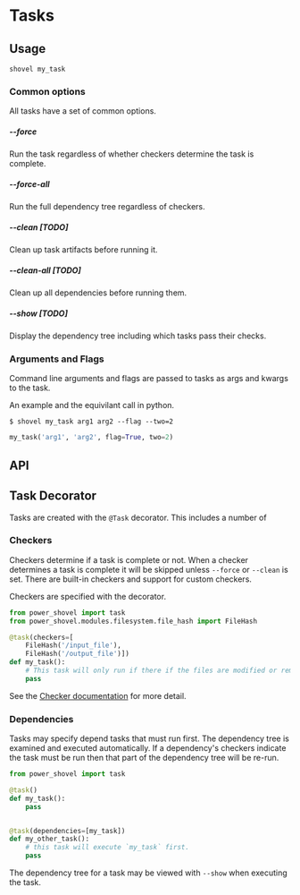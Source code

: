 # Tasks

## Usage

```
shovel my_task
```

### Common options

All tasks have a set of common options.

##### --force

Run the task regardless of whether checkers determine the task is complete.

##### --force-all

Run the full dependency tree regardless of checkers.

##### --clean [TODO]

Clean up task artifacts before running it.

##### --clean-all [TODO]

Clean up all dependencies before running them.

##### --show [TODO]

Display the dependency tree including which tasks pass their checks.



### Arguments and Flags

Command line arguments and flags are passed to tasks as args and kwargs to the 
task.

An example and the equivilant call in python.

```
$ shovel my_task arg1 arg2 --flag --two=2
```

```python
my_task('arg1', 'arg2', flag=True, two=2)
```


## API

## Task Decorator

Tasks are created with the `@Task` decorator. This includes a number of 


### Checkers

Checkers determine if a task is complete or not. When a checker determines a 
task is complete it will be skipped unless `--force` or `--clean` is set. There 
are built-in checkers and support for custom checkers. 

Checkers are specified with the decorator. 

```python
from power_shovel import task
from power_shovel.modules.filesystem.file_hash import FileHash

@task(checkers=[
    FileHash('/input_file'), 
    FileHash('/output_file')])
def my_task():
    # This task will only run if there if the files are modified or removed.
    pass
```

See the [Checker documentation]() for more detail.


### Dependencies

Tasks may specify depend tasks that must run first. The dependency tree is 
examined and executed automatically. If a dependency's checkers indicate the
task must be run then that part of the dependency tree will be re-run.


```python
from power_shovel import task

@task()
def my_task():
    pass


@task(dependencies=[my_task])
def my_other_task():
    # this task will execute `my_task` first.
    pass
```

The dependency tree for a task may be viewed with `--show` when executing the
task.
